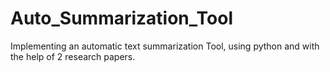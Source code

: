 # Auto_Summarization_Tool
Implementing an automatic text summarization Tool, using python and with the help of 2 research papers.
